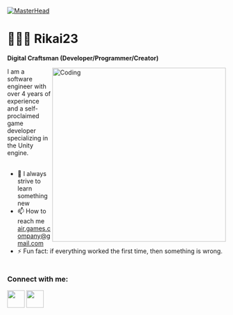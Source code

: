 [![MasterHead](https://github.com/user-attachments/assets/56983432-332d-4798-b3b2-2dc35fdbcba4)](https://vk.com/rikai23)
# 👨🏻‍💻 Rikai23

**Digital Craftsman (Developer/Programmer/Creator)**

<img align="right" alt="Coding" width="400" src = "https://i.pinimg.com/originals/eb/ec/d4/ebecd4010e549f33371d741d46b9b607.gif">

I am a software engineer with over 4 years of experience and a self-proclaimed game developer specializing in the Unity engine.  <br/>   <br/>

- 🌱 I always strive to learn something new
- 📫 How to reach me air.games.company@gmail.com  
- ⚡ Fun fact: if everything worked the first time, then something is wrong.
<br/>   <br/>

<h3 align="left">Connect with me:</h3>
<p aligh="left">
<a href="https://vk.com/rikai23" target="blank"><img align="centre" src="https://github.com/gauravghongde/social-icons/blob/master/PNG/Color/VK.png" width="40" height="40"></a>
<a href="https://t.me/Rikai_04" target="blank"><img align="centre" src="https://github.com/gauravghongde/social-icons/blob/master/PNG/Color/Telegram.png" width="40" height="40"></a>
</p>

  


<!--
**Rikai23/Rikai23** is a ✨ _special_ ✨ repository because its `README.md` (this file) appears on your GitHub profile.

Here are some ideas to get you started:

- 🔭 I’m currently working on ...
- 🌱 I’m currently learning ...
- 👯 I’m looking to collaborate on ...
- 🤔 I’m looking for help with ...
- 💬 Ask me about ...
- 📫 How to reach me: ...
- 😄 Pronouns: ...
- ⚡ Fun fact: ...
-->
